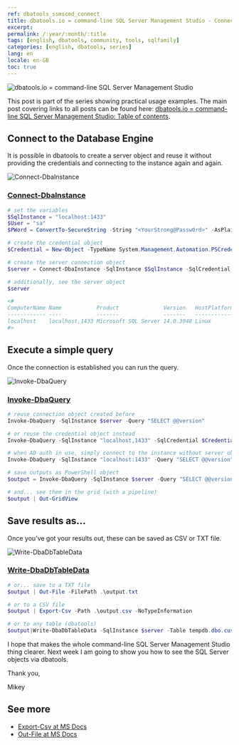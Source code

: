 ```yaml
---
ref: dbatools_ssmscmd_connect
title: dbatools.io = command-line SQL Server Management Studio - Connect, Query and Save
excerpt: 
permalink: /:year/:month/:title
tags: [english, dbatools, community, tools, sqlfamily]
categories: [english, dbatools, series]
lang: en
locale: en-GB
toc: true
---
```


![dbatools.io = command-line SQL Server Management Studio](dbatools_ssmscmd.png)

This post is part of the series showing practical usage examples. The main post covering links to all posts can be found here: [dbatools.io = command-line SQL Server Management Studio: Table of contents](https://www.bronowski.it/blog/2020/06/dbatools-io-command-line-sql-server-management-studio-table-of-contents/).

## Connect to the Database Engine

It is possible in dbatools to create a server object and reuse it without providing the credentials and connecting to the instance again and again.

![Connect-DbaInstance](dbatools_ssmscmd_0101_connect.png)

### [Connect-DbaInstance](https://docs.dbatools.io/#Connect-DbaInstance)

```powershell
# set the variables
$SqlInstance = "localhost:1433"
$User = "sa"
$PWord = ConvertTo-SecureString -String "<YourStrong@Passw0rd>" -AsPlainText -Force

# create the credential object
$Credential = New-Object -TypeName System.Management.Automation.PSCredential -ArgumentList $User, $PWord

# create the server connection object
$server = Connect-DbaInstance -SqlInstance $SqlInstance -SqlCredential $Credential

# additionally, see the server object
$server

<#
ComputerName Name           Product              Version   HostPlatform IsAzure IsClustered ConnectedAs
------------ ----           -------              -------   ------------ ------- ----------- -----------
localhost    localhost,1433 Microsoft SQL Server 14.0.3048 Linux        False   False       sa         
#>
```

## Execute a simple query

Once the connection is established you can run the query.

![Invoke-DbaQuery](dbatools_ssmscmd_0102_execute.png)

### [Invoke-DbaQuery](https://docs.dbatools.io/#Invoke-DbaQuery)

```powershell
# reuse connection object created before
Invoke-DbaQuery -SqlInstance $server -Query "SELECT @@version"

# or reuse the credential object instead
Invoke-DbaQuery -SqlInstance "localhost,1433" -SqlCredential $Credential -Query "SELECT @@version"

# when AD auth in use, simply connect to the instance without server object
Invoke-DbaQuery -SqlInstance "localhost:1433" -Query "SELECT @@version" 

# save outputs as PowerShell object
$output = Invoke-DbaQuery -SqlInstance $server -Query "SELECT @@version"

# and... see them in the grid (with a pipeline)
$output | Out-GridView
```

## Save results as…

Once you’ve got your results out, these can be saved as CSV or TXT file.

![Write-DbaDbTableData](dbatools_ssmscmd_0103_save.png)

### [Write-DbaDbTableData](https://docs.dbatools.io/#Write-DbaDbTableData)

```powershell
# or... save to a TXT file
$output | Out-File -FilePath .\output.txt

# or to a CSV file
$output | Export-Csv -Path .\output.csv -NoTypeInformation

# or to any table (dbatools)
$output|Write-DbaDbTableData -SqlInstance $server -Table tempdb.dbo.customers -AutoCreateTable
```

I hope that makes the whole command-line SQL Server Management Studio thing clearer. Next week I am going to show you how to see the SQL Server objects via dbatools.

Thank you,  

Mikey

## See more

* [Export-Csv at MS Docs](https://docs.microsoft.com/en-us/powershell/module/microsoft.powershell.utility/export-csv)
* [Out-File at MS Docs](https://docs.microsoft.com/en-us/powershell/module/microsoft.powershell.utility/out-file)
